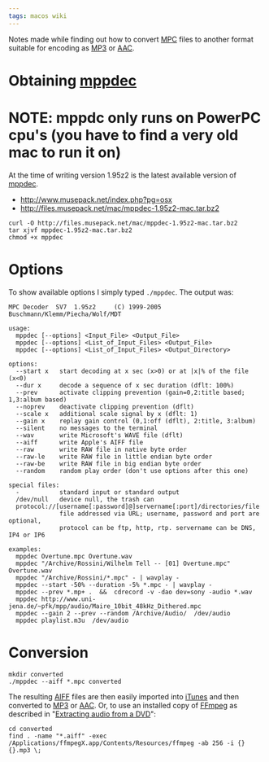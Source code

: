 ```yaml
---
tags: macos wiki
---
```


Notes made while finding out how to convert [MPC](/wiki/MPC) files to another format suitable for encoding as [MP3](/wiki/MP3) or [AAC](/wiki/AAC).

# Obtaining [mppdec](/wiki/mppdec)

# NOTE: mppdc only runs on PowerPC cpu's (you have to find a very old mac to run it on)

At the time of writing version 1.95z2 is the latest available version of [mppdec](/wiki/mppdec).

-   <http://www.musepack.net/index.php?pg=osx>
-   <http://files.musepack.net/mac/mppdec-1.95z2-mac.tar.bz2>

<!-- -->

    curl -O http://files.musepack.net/mac/mppdec-1.95z2-mac.tar.bz2
    tar xjvf mppdec-1.95z2-mac.tar.bz2
    chmod +x mppdec

# Options

To show available options I simply typed `./mppdec`. The output was:

    MPC Decoder  SV7  1.95z2     (C) 1999-2005 Buschmann/Klemm/Piecha/Wolf/MDT

    usage:
      mppdec [--options] <Input_File> <Output_File>
      mppdec [--options] <List_of_Input_Files> <Output_File>
      mppdec [--options] <List_of_Input_Files> <Output_Directory>

    options:
      --start x   start decoding at x sec (x>0) or at |x|% of the file (x<0)
      --dur x     decode a sequence of x sec duration (dflt: 100%)
      --prev      activate clipping prevention (gain=0,2:title based; 1,3:album based)
      --noprev    deactivate clipping prevention (dflt)
      --scale x   additional scale signal by x (dflt: 1)
      --gain x    replay gain control (0,1:off (dflt), 2:title, 3:album)
      --silent    no messages to the terminal
      --wav       write Microsoft's WAVE file (dflt)
      --aiff      write Apple's AIFF file
      --raw       write RAW file in native byte order
      --raw-le    write RAW file in little endian byte order
      --raw-be    write RAW file in big endian byte order
      --random    random play order (don't use options after this one)

    special files:
      -           standard input or standard output
      /dev/null   device null, the trash can
      protocol://[username[:password]@]servername[:port]/directories/file
                  file addressed via URL; username, password and port are optional,
                  protocol can be ftp, http, rtp. servername can be DNS, IP4 or IP6

    examples:
      mppdec Overtune.mpc Overtune.wav
      mppdec "/Archive/Rossini/Wilhelm Tell -- [01] Overtune.mpc" Overtune.wav
      mppdec "/Archive/Rossini/*.mpc" - | wavplay -
      mppdec --start -50% --duration -5% *.mpc - | wavplay -
      mppdec --prev *.mp+ .  &&  cdrecord -v -dao dev=sony -audio *.wav
      mppdec http://www.uni-jena.de/~pfk/mpp/audio/Maire_10bit_48kHz_Dithered.mpc
      mppdec --gain 2 --prev --random /Archive/Audio/  /dev/audio
      mppdec playlist.m3u  /dev/audio

# Conversion

    mkdir converted
    ./mppdec --aiff *.mpc converted

The resulting [AIFF](/wiki/AIFF) files are then easily imported into [iTunes](/wiki/iTunes) and then converted to [MP3](/wiki/MP3) or [AAC](/wiki/AAC). Or, to use an installed copy of [FFmpeg](/wiki/FFmpeg) as described in "[Extracting audio from a DVD](/wiki/Extracting_audio_from_a_DVD)":

    cd converted
    find . -name "*.aiff" -exec /Applications/ffmpegX.app/Contents/Resources/ffmpeg -ab 256 -i {} {}.mp3 \;

